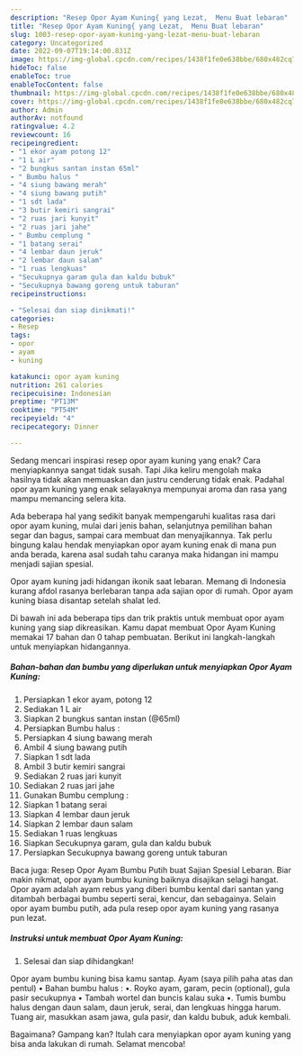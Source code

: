 ```yaml
---
description: "Resep Opor Ayam Kuning{ yang Lezat,  Menu Buat lebaran"
title: "Resep Opor Ayam Kuning{ yang Lezat,  Menu Buat lebaran"
slug: 1003-resep-opor-ayam-kuning-yang-lezat-menu-buat-lebaran
category: Uncategorized
date: 2022-09-07T19:14:00.831Z
image: https://img-global.cpcdn.com/recipes/1438f1fe0e638bbe/680x482cq70/opor-ayam-kuning-foto-resep-utama.jpg
hideToc: false
enableToc: true
enableTocContent: false
thumbnail: https://img-global.cpcdn.com/recipes/1438f1fe0e638bbe/680x482cq70/opor-ayam-kuning-foto-resep-utama.jpg
cover: https://img-global.cpcdn.com/recipes/1438f1fe0e638bbe/680x482cq70/opor-ayam-kuning-foto-resep-utama.jpg
author: Admin
authorAv: notfound
ratingvalue: 4.2
reviewcount: 16
recipeingredient:
- "1 ekor ayam potong 12"
- "1 L air"
- "2 bungkus santan instan 65ml"
- " Bumbu halus "
- "4 siung bawang merah"
- "4 siung bawang putih"
- "1 sdt lada"
- "3 butir kemiri sangrai"
- "2 ruas jari kunyit"
- "2 ruas jari jahe"
- " Bumbu cemplung "
- "1 batang serai"
- "4 lembar daun jeruk"
- "2 lembar daun salam"
- "1 ruas lengkuas"
- "Secukupnya garam gula dan kaldu bubuk"
- "Secukupnya bawang goreng untuk taburan"
recipeinstructions:

- "Selesai dan siap dinikmati!"
categories:
- Resep
tags:
- opor
- ayam
- kuning

katakunci: opor ayam kuning 
nutrition: 261 calories
recipecuisine: Indonesian
preptime: "PT13M"
cooktime: "PT54M"
recipeyield: "4"
recipecategory: Dinner

---
```



Sedang mencari inspirasi resep opor ayam kuning yang enak? Cara menyiapkannya sangat tidak susah. Tapi Jika keliru mengolah maka hasilnya tidak akan memuaskan dan justru cenderung tidak enak. Padahal opor ayam kuning yang enak selayaknya mempunyai aroma dan rasa yang mampu memancing selera kita.


Ada beberapa hal yang sedikit banyak mempengaruhi kualitas rasa dari opor ayam kuning, mulai dari jenis bahan, selanjutnya pemilihan bahan segar dan bagus, sampai cara membuat dan menyajikannya. Tak perlu bingung kalau hendak menyiapkan opor ayam kuning enak di mana pun anda berada, karena asal sudah tahu caranya maka hidangan ini mampu menjadi sajian spesial.

Opor ayam kuning jadi hidangan ikonik saat lebaran. Memang di Indonesia kurang afdol rasanya berlebaran tanpa ada sajian opor di rumah. Opor ayam kuning biasa disantap setelah shalat Ied.


Di bawah ini ada beberapa tips dan trik praktis untuk membuat opor ayam kuning yang siap dikreasikan. Kamu dapat membuat Opor Ayam Kuning memakai 17 bahan dan 0 tahap pembuatan. Berikut ini langkah-langkah untuk menyiapkan hidangannya.

<!--inarticleads1-->

##### Bahan-bahan dan bumbu yang diperlukan untuk menyiapkan Opor Ayam Kuning:

1. Persiapkan 1 ekor ayam, potong 12
1. Sediakan 1 L air
1. Siapkan 2 bungkus santan instan (@65ml)
1. Persiapkan  Bumbu halus :
1. Persiapkan 4 siung bawang merah
1. Ambil 4 siung bawang putih
1. Siapkan 1 sdt lada
1. Ambil 3 butir kemiri sangrai
1. Sediakan 2 ruas jari kunyit
1. Sediakan 2 ruas jari jahe
1. Gunakan  Bumbu cemplung :
1. Siapkan 1 batang serai
1. Siapkan 4 lembar daun jeruk
1. Siapkan 2 lembar daun salam
1. Sediakan 1 ruas lengkuas
1. Siapkan Secukupnya garam, gula dan kaldu bubuk
1. Persiapkan Secukupnya bawang goreng untuk taburan


Baca juga: Resep Opor Ayam Bumbu Putih buat Sajian Spesial Lebaran. Biar makin nikmat, opor ayam bumbu kuning baiknya disajikan selagi hangat. Opor ayam adalah ayam rebus yang diberi bumbu kental dari santan yang ditambah berbagai bumbu seperti serai, kencur, dan sebagainya. Selain opor ayam bumbu putih, ada pula resep opor ayam kuning yang rasanya pun lezat. 

<!--inarticleads2-->

##### Instruksi untuk membuat Opor Ayam Kuning:


1. Selesai dan siap dihidangkan!

Opor ayam bumbu kuning bisa kamu santap. Ayam (saya pilih paha atas dan pentul) • Bahan bumbu halus : •. Royko ayam, garam, pecin (optional), gula pasir secukupnya • Tambah wortel dan buncis kalau suka •. Tumis bumbu halus dengan daun salam, daun jeruk, serai, dan lengkuas hingga harum. Tuang air, masukkan asam jawa, gula pasir, dan kaldu bubuk, aduk kembali. 

Bagaimana? Gampang kan? Itulah cara menyiapkan opor ayam kuning yang bisa anda lakukan di rumah. Selamat mencoba!
